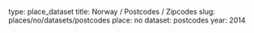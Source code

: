 type: place_dataset
title: Norway / Postcodes / Zipcodes
slug: places/no/datasets/postcodes
place: no
dataset: postcodes
year: 2014

